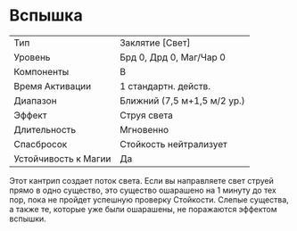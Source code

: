 
# Вспышка

| | |
|---|---|
|Тип|Заклятие [Свет]|
|Уровень| Брд 0, Дрд 0, Маг/Чар 0|
|Компоненты| В|
|Время Активации| 1 стандартн. действ.|
|Диапазон| Ближний (7,5 м+1,5 м/2 ур.)|
|Эффект| Струя света|
|Длительность| Мгновенно|
|Спасбросок| Стойкость нейтрализует|
|Устойчивость к Магии| Да|

Этот кантрип создает поток света. Если
вы направляете свет струей прямо в
одно существо, это существо ошарашено на 1 минуту до тех пор, пока не
пройдет успешную проверку Стойкости. Слепые существа, а также те, которые уже были ошарашены, не поражаются эффектом вспышки.